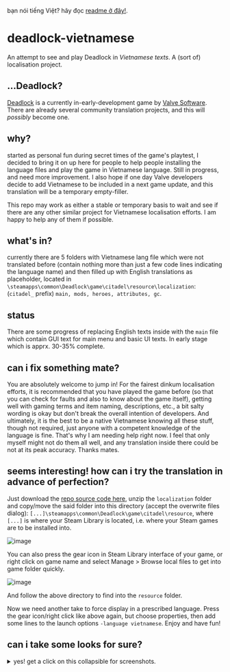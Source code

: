 bạn nói tiếng Việt? hãy đọc [readme ở đây!](https://github.com/Barnacl437/deadlock-vietnamese/blob/main/README-vi.md).

# deadlock-vietnamese
An attempt to see and play Deadlock in *Vietnamese texts*. A (sort of) localisation project.

## ...Deadlock? 
[Deadlock](https://store.steampowered.com/app/1422450) is a currently in-early-development game by [Valve Software](https://valvesoftware.com). There are already several community translation projects, and this will *possibly* become one.

## why? 
started as personal fun during secret times of the game's playtest, I decided to bring it on up here for people to help people installing the language files and play the game in Vietnamese language. Still in progress, and need more improvement. I also hope if one day Valve developers decide to add Vietnamese to be included in a next game update, and this translation will be a temporary empty-filler.

This repo may work as either a stable or temporary basis to wait and see if there are any other similar project for Vietnamese localisation efforts. I am happy to help any of them if possible.

## what's in? 
currently there are 5 folders with Vietnamese lang file which were not translated before (contain nothing more than just a few code lines indicating the language name) and then filled up with English translations as placeholder, located in `\steamapps\common\Deadlock\game\citadel\resource\localization`: (`citadel_` prefix) `main, mods, heroes, attributes, gc`. 

## status
There are some progress of replacing English texts inside with the `main` file which contain GUI text for main menu and basic UI texts. In early stage which is apprx. 30-35% complete.

## can i fix something mate?
You are absolutely welcome to jump in! For the fairest dinkum localisation efforts, it is recommended that you have played the game before (so that you can check for faults and also to know about the game itself), getting well with gaming terms and item naming, descriptions, etc., a bit salty wording is okay but don't break the overall intention of developers. And ultimately, it is the best to be a native Vietnamese knowing all these stuff, though not required, just anyone with a competent knowledge of the language is fine. That's why I am needing help right now. I feel that only myself might not do them all well, and any translation inside there could be not at its peak accuracy. Thanks mates.

## seems interesting! how can i try the translation in advance of perfection?
Just download the [repo source code here](https://github.com/Barnacl437/deadlock-vietnamese/archive/refs/heads/main.zip), unzip the `localization` folder and copy/move the said folder into this directory (accept the overwrite files dialog): `[...]\steamapps\common\Deadlock\game\citadel\resource`, where `[...]` is where your Steam Library is located, i.e. where your Steam games are to be installed into.  

![image](https://github.com/user-attachments/assets/e2555dec-0f38-4d87-8cc8-023dcccefeb4)

You can also press the gear icon in Steam Library interface of your game, or right click on game name and select Manage > Browse local files to get into game folder quickly.

![image](https://github.com/user-attachments/assets/6d2e802d-6d76-4b0b-ab0b-820efa980da9)

And follow the above directory to find into the `resource` folder. 

Now we need another take to force display in a prescribed language. Press the gear icon/right click like above again, but choose properties, then add some lines to the launch options `-language vietnamese`. Enjoy and have fun! 

## can i take some looks for sure?
<details>
  <summary>yes! get a click on this collapsible for screenshots.</summary>
<hr>
  
  **Main menu** (as of 20/August)
  ![20240820190753_1](https://github.com/user-attachments/assets/5b2e6f85-a45a-447e-b7d9-5062ed392b39)

  **Settings/Graphics** (and things below, post-25/Aug)
  ![20240830221932_1](https://github.com/user-attachments/assets/41efdc98-e42f-48d3-8285-f12b54c1a277)

  **The Curiosity Store/Build** (note the untranslated items)
  ![20240829143042_1](https://github.com/user-attachments/assets/c6a659b1-1c5a-4901-a7a8-4c2858ec9369)

  **Some in-game stuff** 
  ![20240829142534_1](https://github.com/user-attachments/assets/9f30cb9b-46ab-4c37-92d9-02385ecb16f3)
  ![20240829142517_1](https://github.com/user-attachments/assets/cddd8c9d-2557-4f68-9361-2d8ab45d0b89)


  

</details>
<br>
